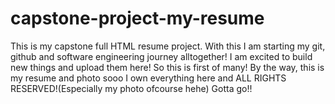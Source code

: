 # capstone-project-my-resume
This is my capstone full HTML resume project.
With this I am starting my git, github and software engineering journey alltogether!
I am excited to build new things and upload them here!
So this is first of many!
By the way, this is my resume and photo sooo I own everything here and ALL RIGHTS RESERVED!(Especially my photo ofcourse hehe)
Gotta go!!

